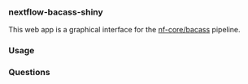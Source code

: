 ### nextflow-bacass-shiny

This web app is a graphical interface for the [nf-core/bacass](https://github.com/nf-core/bacass) pipeline. 

### Usage

### Questions

